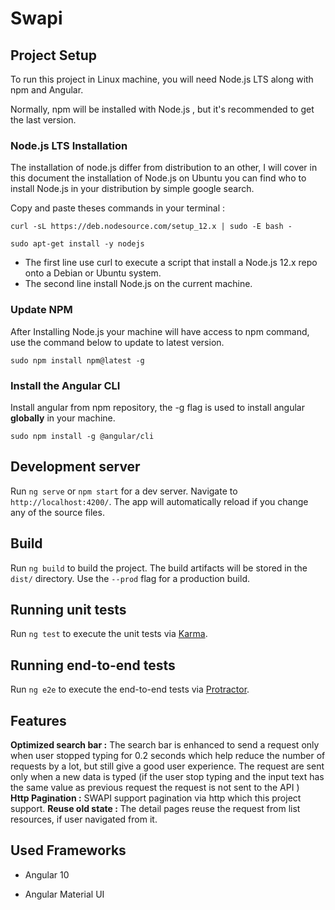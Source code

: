 # Swapi

  
## Project Setup

To run this project in Linux machine, you will need Node.js LTS along with npm and Angular.

Normally, npm will be installed with Node.js , but it's recommended to get the last version.

  

### Node.js LTS Installation

The installation of node.js differ from distribution to an other, I will cover in this document the installation of Node.js on Ubuntu you can find who to install Node.js in your distribution by simple google search.

  

Copy and paste theses commands in your terminal :

    curl -sL https://deb.nodesource.com/setup_12.x | sudo -E bash -
    
    sudo apt-get install -y nodejs

  - The first line use curl to execute a script that install a Node.js 12.x repo onto a Debian or Ubuntu system.
  - The second line install Node.js on the current machine.
  
### Update NPM
After Installing Node.js your machine will have access to npm command, use the command below to update to latest version.

    sudo npm install npm@latest -g
    
### Install the Angular CLI
Install angular from npm repository, the -g flag is used to install angular **globally** in your machine.

    sudo npm install -g @angular/cli  

## Development server  

Run `ng serve` or `npm start` for a dev server. Navigate to `http://localhost:4200/`. The app will automatically reload if you change any of the source files.  

## Build

Run `ng build` to build the project. The build artifacts will be stored in the `dist/` directory. Use the `--prod` flag for a production build.

## Running unit tests

Run `ng test` to execute the unit tests via [Karma](https://karma-runner.github.io).

## Running end-to-end tests

Run `ng e2e` to execute the end-to-end tests via [Protractor](http://www.protractortest.org/).

## Features

 **Optimized search bar :** The search bar is enhanced to send a request only when user stopped typing for 0.2 seconds which help reduce the number of requests by a lot, but still give a good user experience.
 The request are sent only when a new data is typed (if the user stop typing and the input text has the same value as previous request the request is not sent to the API )  
**Http Pagination :** SWAPI support pagination via http which this project support.
**Reuse old state :** The detail pages reuse the request from list resources, if user navigated from it.

## Used Frameworks

- Angular 10

  

- Angular Material UI
